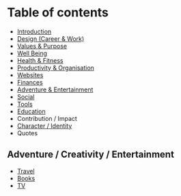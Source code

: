 # Table of contents

* [Introduction](README.md)
* [Design \(Career & Work\)](design-career-work.md)
* [Values & Purpose](navigation-value-purpose.md)
* [Well Being](emotions-well-being.md)
* [Health & Fitness](health-fitness.md)
* [Productivity & Organisation](productivity-planning-organisation.md)
* [Websites](websites.md)
* [Finances](money-finances-legal.md)
* [Adventure & Entertainment](adventure-creativity-entertainment.md)
* [Social](social-life-relationships.md)
* [Tools](location-tangibles.md)
* [Education](education-skill-development.md)
* Contribution / Impact
* [Character / Identity](character-identity.md)
* Quotes

## Adventure / Creativity / Entertainment

* [Travel](adventure-creativity-entertainment-1/travel.md)
* [Books](adventure-creativity-entertainment-1/books.md)
* [TV](adventure-creativity-entertainment-1/tv.md)

